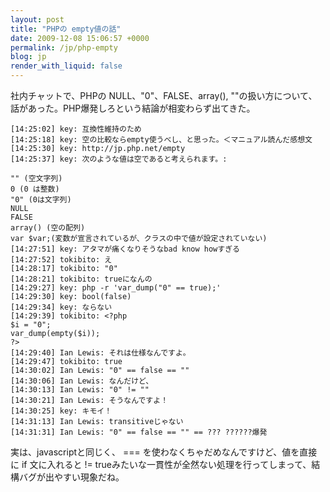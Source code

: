 ```yaml
---
layout: post
title: "PHPの empty値の話"
date: 2009-12-08 15:06:57 +0000
permalink: /jp/php-empty
blog: jp
render_with_liquid: false
---
```


社内チャットで、PHPの NULL、"0"、FALSE、array(),
""の扱い方について、話があった。PHP爆発しろという結論が相変わらず出てきた。

```text
[14:25:02] key: 互換性維持のため
[14:25:18] key: 空の比較ならempty使うべし、と思った。＜マニュアル読んだ感想文
[14:25:30] key: http://jp.php.net/empty
[14:25:37] key: 次のような値は空であると考えられます。:

"" (空文字列)
0 (0 は整数)
"0" (0は文字列)
NULL
FALSE
array() (空の配列)
var $var;(変数が宣言されているが、クラスの中で値が設定されていない)
[14:27:51] key: アタマが痛くなりそうなbad know howすぎる
[14:27:52] tokibito: え
[14:28:17] tokibito: "0"
[14:28:21] tokibito: trueになんの
[14:29:27] key: php -r 'var_dump("0" == true);'
[14:29:30] key: bool(false)
[14:29:34] key: ならない
[14:29:39] tokibito: <?php
$i = "0";
var_dump(empty($i));
?>
[14:29:40] Ian Lewis: それは仕様なんですよ。
[14:29:47] tokibito: true
[14:30:02] Ian Lewis: "0" == false == ""
[14:30:06] Ian Lewis: なんだけど、
[14:30:13] Ian Lewis: "0" != ""
[14:30:21] Ian Lewis: そうなんですよ！
[14:30:25] key: キモイ！
[14:31:13] Ian Lewis: transitiveじゃない
[14:31:31] Ian Lewis: "0" == false == "" == ??? ??????爆発
```

実は、javascriptと同じく、 === を使わなくちゃだめなんですけど、値を直接に if 文に入れると \!=
trueみたいな一貫性が全然ない処理を行ってしまって、結構バグが出やすい現象だね。
